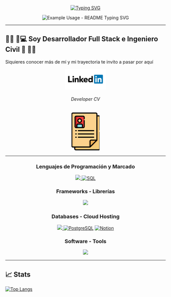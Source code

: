 
<div class="container d-flex justify-content-center" >
  <p align="center">
   <a href="https://git.io/typing-svg"><img src="https://readme-typing-svg.demolab.com?font=Permanent+Marker&size=27&pause=1000&color=2990BD&center=FALSO&vCenter=FALSO&repeat=verdadero&width=435&lines=HOLA!+SOY+RAQUEL...;BIENVENIDOS+A+MI+PERFIL!" alt="Typing SVG" /></a>
  </p>    
  <p align="center">
  <img src="https://github.com/lraquel/lraquel/blob/71d5a84218faeff0103338a2de19c5be3c17b492/raquel_gif.gif" width="1000px"  height="400px" alt="Example Usage - README Typing SVG">
  </p>


---
## 👩‍💻 💾💻 Soy **Desarrollador Full Stack** e **Ingeniero Civil** 🚧 👷‍♀️ 
   Siquieres conocer más de mí y mi trayectoria te invito a pasar por aquí   
  <p align="center">
    <a href="https://www.linkedin.com/in/lraquel/" target="_blank" rel="noopener noreferrer">
      <img src="https://github.com/lraquel/lraquel/blob/acd6148650da33cf4c245bdc2c36184243aabbdc/linkedin_logo_icon.png" alt="developer resume" />
    </a>
  </p>
  <h6 align="center">Developer CV</h6>
  <p align="center">
    <a href="https://drive.google.com/file/d/1HOuE_-q6GuiWZ_s6_VAKdIOP8UE89eXw/view?usp=drive_link" target="_blank" rel="noopener noreferrer">
      <img src="https://github.com/lraquel/lraquel/blob/55c1e0ad221a86d68c7f33059f8f53584908b879/cv_icon.png" alt="developer resume" />
    </a>
  </p> 
     
  
---
  <h3 align="center">Lenguajes de Programación y Marcado</h3>
 <p align="center">
  <a href="https://skillicons.dev">
    <img src="https://skillicons.dev/icons?i=py,js,html,css" />
  </a>
  <a href="https://github.com/search?q=user%3ADenverCoder1+language%3Asql"><img alt="SQL" src="https://custom-icon-badges.demolab.com/badge/SQL-025E8C.svg?logo=database&logoColor=white"></a>
</p>
<h3 align="center">Frameworks - Librerías</h3>  
 <p align="center">
  <a href="https://skillicons.dev">
    <img src="https://skillicons.dev/icons?i=react,bootstrap,flask,materialui,jest" />
  </a>
</p>
<h3 align="center">Databases - Cloud Hosting</h3>  
 <p align="center">
  <a href="https://skillicons.dev">
    <img src="https://skillicons.dev/icons?i=mysql,sqlite" />
  </a>
  <a href="#"><img alt="PostgreSQL" src ="https://img.shields.io/badge/PostgreSQL-316192.svg?logo=postgresql&logoColor=white"></a>
   <a href="#"><img alt="Notion" src="https://img.shields.io/badge/Notion-010101.svg?logo=notion&logoColor=white"></a> 
</p>
<h3 align="center">Software - Tools</h3>  
 <p align="center">
  <a href="https://skillicons.dev">
    <img src="https://skillicons.dev/icons?i=docker,git,github,discord,autocad,sketchup"/>
  </a> 
</p>      
</div>  

---
## 📈 Stats


[![Top Langs](https://github-readme-stats.vercel.app/api/top-langs/?user=lraquel)](https://github.com/lraquel/github-readme-stats)




